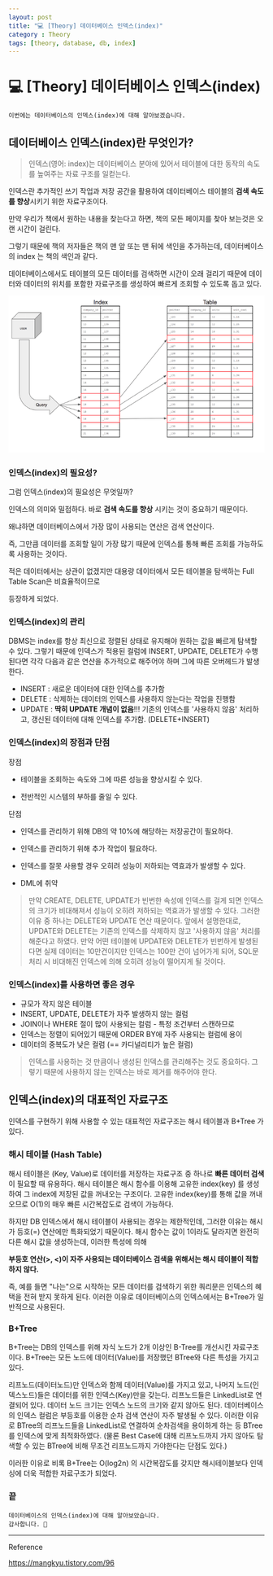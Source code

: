 ```yaml
---
layout: post
title: "💻 [Theory] 데이터베이스 인덱스(index)"
category : Theory
tags: [theory, database, db, index]
---
```


# 💻 [Theory] 데이터베이스 인덱스(index)

    이번에는 데이터베이스의 인덱스(index)에 대해 알아보겠습니다.

## 데이터베이스 인덱스(index)란 무엇인가?
>인덱스(영어: index)는 데이터베이스 분야에 있어서 테이블에 대한 동작의 속도를 높여주는 자료 구조를 일컫는다. 

인덱스란 추가적인 쓰기 작업과 저장 공간을 활용하여 데이터베이스 테이블의 <b>검색 속도를 향상</b>시키기 위한 자료구조이다.

만약 우리가 책에서 원하는 내용을 찾는다고 하면, 책의 모든 페이지를 찾아 보는것은 오랜 시간이 걸린다.

그렇기 때문에 책의 저자들은 책의 맨 앞 또는 맨 뒤에 색인을 추가하는데, 데이터베이스의 index 는 책의 색인과 같다.

데이터베이스에서도 테이블의 모든 데이터를 검색하면 시간이 오래 걸리기 때문에 데이터와 데이터의 위치를 포함한 자료구조를 생성하여 빠르게 조회할 수 있도록 돕고 있다.

![index](/images/2021-6-1/index.png)

### 인덱스(index)의 필요성?

그럼 인덱스(index)의 필요성은 무엇일까?

인덱스의 의미와 밀접하다. 바로 <b>검색 속도를 향상</b> 시키는 것이 중요하기 때문이다.

왜냐하면 데이터베이스에서 가장 많이 사용되는 연산은 검색 연산이다.

즉, 그만큼 데이터를 조회할 일이 가장 많기 때문에 인덱스를 통해 빠른 조회를 가능하도록 사용하는 것이다.

적은 데이터에서는 상관이 없겠지만 대용량 데이터에서 모든 테이블을 탐색하는 Full Table Scan은 비효율적이므로

등장하게 되었다.

### 인덱스(index)의 관리

DBMS는 index를 항상 최신으로 정렬된 상태로 유지해야 원하는 값을 빠르게 탐색할 수 있다. 그렇기 때문에 인덱스가 적용된 컬럼에 INSERT, UPDATE, DELETE가 수행된다면 각각 다음과 같은 연산을 추가적으로 해주어야 하며 그에 따른 오버헤드가 발생한다.

- INSERT : 새로운 데이터에 대한 인덱스를 추가함
- DELETE : 삭제하는 데이터의 인덱스를 사용하지 않는다는 작업을 진행함
- UPDATE : <b>딱히 UPDATE 개념이 없음</b>!!! 기존의 인덱스를 '사용하지 않음' 처리하고, 갱신된 데이터에 대해 인덱스를 추가함. (DELETE+INSERT)

### 인덱스(index)의 장점과 단점 

장점
- 테이블을 조회하는 속도와 그에 따른 성능을 향상시킬 수 있다.

- 전반적인 시스템의 부하를 줄일 수 있다.

단점
- 인덱스를 관리하기 위해 DB의 약 10%에 해당하는 저장공간이 필요하다.

- 인덱스를 관리하기 위해 추가 작업이 필요하다.

- 인덱스를 잘못 사용할 경우 오히려 성능이 저하되는 역효과가 발생할 수 있다.

- DML에 취약

>만약 CREATE, DELETE, UPDATE가 빈번한 속성에 인덱스를 걸게 되면 인덱스의 크기가 비대해져서 성능이 오히려 저하되는 역효과가
발생할 수 있다. 그러한 이유 중 하나는 DELETE와 UPDATE 연산 때문이다. 앞에서 설명한대로, UPDATE와 DELETE는 기존의 인덱스를
삭제하지 않고 '사용하지 않음' 처리를 해준다고 하였다. 만약 어떤 테이블에 UPDATE와 DELETE가 빈번하게 발생된다면
실제 데이터는 10만건이지만 인덱스는 100만 건이 넘어가게 되어, SQL문 처리 시 비대해진 인덱스에 의해 오히려 성능이 떨어지게 될 것이다. 

### 인덱스(index)를 사용하면 좋은 경우
- 규모가 작지 않은 테이블
- INSERT, UPDATE, DELETE가 자주 발생하지 않는 컬럼
- JOIN이나 WHERE 절이 많이 사용되는 컬럼 - 특정 조건부터 스캔하므로
- 인덱스는 정렬이 되어있기 때문에 ORDER BY에 자주 사용되는 컬럼에 용이
- 데이터의 중복도가 낮은 컬럼 (== 카디널리티가 높은 컬럼)

>인덱스를 사용하는 것 만큼이나 생성된 인덱스를 관리해주는 것도 중요하다. 그렇기 때문에 사용하지 않는 인덱스는 바로 제거를 해주어야 한다. 

## 인덱스(index)의 대표적인 자료구조

인덱스를 구현하기 위해 사용할 수 있는 대표적인 자료구조는 해시 테이블과 B+Tree 가 있다.

### 해시 테이블 (Hash Table)

해시 테이블은 (Key, Value)로 데이터를 저장하는 자료구조 중 하나로 <b>빠른 데이터 검색</b>이 필요할 때 유용하다.
해시 테이블은 해시 함수를 이용해 고유한 index(key) 를 생성하여 그 index에 저장된 값을 꺼내오는 구조이다.
고유한 index(key)를 통해 값을 꺼내오므로 O(1)의 매우 빠른 시간복잡도로 검색이 가능하다.

하지만 DB 인덱스에서 해시 테이블이 사용되는 경우는 제한적인데, 그러한 이유는 해시가 등호(=) 연산에만 특화되었기 때문이다.
해시 함수는 값이 1이라도 달라지면 완전히 다른 해시 값을 생성하는데, 이러한 특성에 의해

<b>부등호 연산(>, <)이 자주 사용되는 데이터베이스 검색을 위해서는 해시 테이블이 적합하지 않다.</b>

즉, 예를 들면 "나는"으로 시작하는 모든 데이터를 검색하기 위한 쿼리문은 인덱스의 혜택을 전혀 받지 못하게 된다.
이러한 이유로 데이터베이스의 인덱스에서는 B+Tree가 일반적으로 사용된다.

### B+Tree

B+Tree는 DB의 인덱스를 위해 자식 노드가 2개 이상인 B-Tree를 개선시킨 자료구조이다. B+Tree는 모든 노드에 데이터(Value)를 저장했던 BTree와 다른 특성을 가지고 있다.

리프노드(데이터노드)만 인덱스와 함께 데이터(Value)를 가지고 있고, 나머지 노드(인덱스노드)들은 데이터를 위한 인덱스(Key)만을 갖는다.
리프노드들은 LinkedList로 연결되어 있다.
데이터 노드 크기는 인덱스 노드의 크기와 같지 않아도 된다.
데이터베이스의 인덱스 컬럼은 부등호를 이용한 순차 검색 연산이 자주 발생될 수 있다. 이러한 이유로 BTree의 리프노드들을 LinkedList로 연결하여 순차검색을 용이하게 하는 등 BTree를 인덱스에 맞게 최적화하였다. (물론 Best Case에 대해 리프노드까지 가지 않아도 탐색할 수 있는 BTree에 비해 무조건 리프노드까지 가야한다는 단점도 있다.)

이러한 이유로 비록 B+Tree는 O(log2n) 의 시간복잡도를 갖지만 해시테이블보다 인덱싱에 더욱 적합한 자료구조가 되었다.

### 끝

    데이터베이스의 인덱스(index)에 대해 알아보았습니다.
    감사합니다. 🙏
    
-------------------------------------------------

Reference

<https://mangkyu.tistory.com/96>